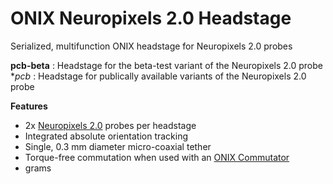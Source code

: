 # ONIX Neuropixels 2.0 Headstage

Serialized, multifunction ONIX headstage for Neuropixels 2.0 probes

**pcb-beta** : Headstage for the beta-test variant of the Neuropixels 2.0 probe
**pcb* : Headstage for publically available variants of the Neuropixels 2.0 probe

**Features**
- 2x [Neuropixels 2.0](https://www.neuropixels.org/) probes per headstage
- Integrated absolute orientation tracking
- Single, 0.3 mm diameter micro-coaxial tether
- Torque-free commutation when used with an [ONIX Commutator](https://github.com/open-ephys/onix-commutator)
- <TODO> grams
